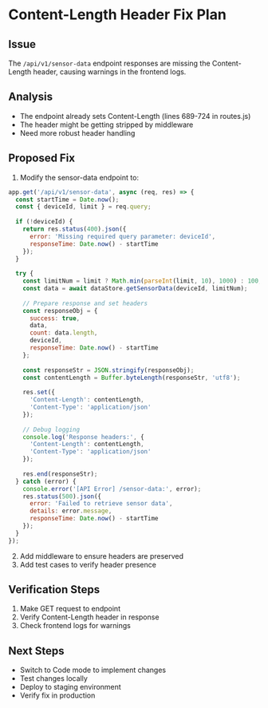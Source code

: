 # Content-Length Header Fix Plan

## Issue
The `/api/v1/sensor-data` endpoint responses are missing the Content-Length header, causing warnings in the frontend logs.

## Analysis
- The endpoint already sets Content-Length (lines 689-724 in routes.js)
- The header might be getting stripped by middleware
- Need more robust header handling

## Proposed Fix
1. Modify the sensor-data endpoint to:
```javascript
app.get('/api/v1/sensor-data', async (req, res) => {
  const startTime = Date.now();
  const { deviceId, limit } = req.query;
  
  if (!deviceId) {
    return res.status(400).json({ 
      error: 'Missing required query parameter: deviceId',
      responseTime: Date.now() - startTime
    });
  }
  
  try {
    const limitNum = limit ? Math.min(parseInt(limit, 10), 1000) : 100;
    const data = await dataStore.getSensorData(deviceId, limitNum);
    
    // Prepare response and set headers
    const responseObj = {
      success: true, 
      data,
      count: data.length,
      deviceId,
      responseTime: Date.now() - startTime
    };
    
    const responseStr = JSON.stringify(responseObj);
    const contentLength = Buffer.byteLength(responseStr, 'utf8');
    
    res.set({
      'Content-Length': contentLength,
      'Content-Type': 'application/json'
    });
    
    // Debug logging
    console.log('Response headers:', {
      'Content-Length': contentLength,
      'Content-Type': 'application/json'
    });
    
    res.end(responseStr);
  } catch (error) {
    console.error('[API Error] /sensor-data:', error);
    res.status(500).json({ 
      error: 'Failed to retrieve sensor data', 
      details: error.message,
      responseTime: Date.now() - startTime
    });
  }
});
```

2. Add middleware to ensure headers are preserved
3. Add test cases to verify header presence

## Verification Steps
1. Make GET request to endpoint
2. Verify Content-Length header in response
3. Check frontend logs for warnings

## Next Steps
- Switch to Code mode to implement changes
- Test changes locally
- Deploy to staging environment
- Verify fix in production

